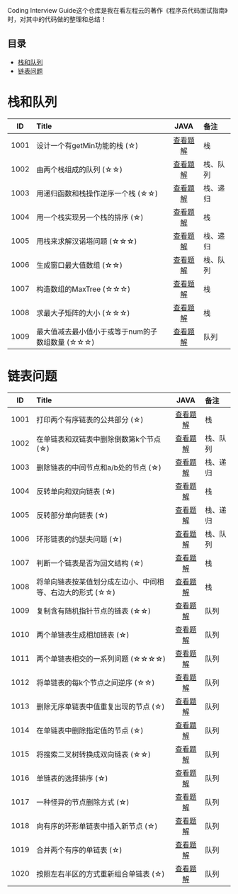

Coding Interview Guide这个仓库是我在看左程云的著作《程序员代码面试指南》时，对其中的代码做的整理和总结！

## 目录
- [栈和队列](#栈和队列)
- [链表问题](#链表问题)

# 栈和队列

|  ID  | Title                               |                        JAVA                       | 备注                               |
| :--: | :---------------------------------- | :-----------------------------------------------: | :--------------------------------- |
| 1001 | 设计一个有getMin功能的栈 (☆)                     |[查看题解](https://github.com/LyricYang/Coding-Interview-Guide/blob/master/Chapter01_Stack%26Queue/Q1001.md)  | 栈                                |
| 1002 | 由两个栈组成的队列 (☆☆)                          |[查看题解](https://github.com/LyricYang/Coding-Interview-Guide/blob/master/Chapter01_Stack%26Queue/Q1002.md)  | 栈、队列                          |
| 1003 | 用递归函数和栈操作逆序一个栈 (☆☆)                |[查看题解](https://github.com/LyricYang/Coding-Interview-Guide/blob/master/Chapter01_Stack%26Queue/Q1003.md)  | 栈、递归                          |
| 1004 | 用一个栈实现另一个栈的排序 (☆)                   |[查看题解](https://github.com/LyricYang/Coding-Interview-Guide/blob/master/Chapter01_Stack%26Queue/Q1004.md)  | 栈                                |
| 1005 | 用栈来求解汉诺塔问题 (☆☆☆)                       |[查看题解](https://github.com/LyricYang/Coding-Interview-Guide/blob/master/Chapter01_Stack%26Queue/Q1005.md)  | 栈、递归                          |
| 1006 | 生成窗口最大值数组 (☆☆)                          |[查看题解](https://github.com/LyricYang/Coding-Interview-Guide/blob/master/Chapter01_Stack%26Queue/Q1006.md)  | 栈、队列                          |
| 1007 | 构造数组的MaxTree (☆☆☆)                          |[查看题解](https://github.com/LyricYang/Coding-Interview-Guide/blob/master/Chapter01_Stack%26Queue/Q1007.md)  | 栈                                |
| 1008 | 求最大子矩阵的大小 (☆☆☆)                         |[查看题解](https://github.com/LyricYang/Coding-Interview-Guide/blob/master/Chapter01_Stack%26Queue/Q1008.md)  | 栈                                |
| 1009 | 最大值减去最小值小于或等于num的子数组数量 (☆☆☆)  |[查看题解](https://github.com/LyricYang/Coding-Interview-Guide/blob/master/Chapter01_Stack%26Queue/Q1009.md)  | 队列                              |


# 链表问题

|  ID  | Title                               |                        JAVA                       | 备注                               |
| :--: | :---------------------------------- | :-----------------------------------------------: | :--------------------------------- |
| 1001 | 打印两个有序链表的公共部分 (☆)                             | [查看题解](https://github.com/LyricYang/Coding-Interview-Guide/blob/master/Chapter02_List/Q1001.md)   | 栈                                |
| 1002 | 在单链表和双链表中删除倒数第k个节点 (☆)                    | [查看题解](https://github.com/LyricYang/Coding-Interview-Guide/blob/master/Chapter02_List/Q1002.md)   | 栈、队列                          |
| 1003 | 删除链表的中间节点和a/b处的节点 (☆)                        | [查看题解](https://github.com/LyricYang/Coding-Interview-Guide/blob/master/Chapter02_List/Q1003.md)   | 栈、递归                          |
| 1004 | 反转单向和双向链表 (☆)                                     | [查看题解](https://github.com/LyricYang/Coding-Interview-Guide/blob/master/Chapter02_List/Q1004.md)   | 栈                                |
| 1005 | 反转部分单向链表 (☆)                                       | [查看题解](https://github.com/LyricYang/Coding-Interview-Guide/blob/master/Chapter02_List/Q1005.md)   | 栈、递归                          |
| 1006 | 环形链表的约瑟夫问题 (☆)                                   | [查看题解](https://github.com/LyricYang/Coding-Interview-Guide/blob/master/Chapter02_List/Q1006.md)   | 栈、队列                          |
| 1007 | 判断一个链表是否为回文结构 (☆)                             | [查看题解](https://github.com/LyricYang/Coding-Interview-Guide/blob/master/Chapter02_List/Q1007.md)   | 栈                                |
| 1008 | 将单向链表按某值划分成左边小、中间相等、右边大的形式 (☆☆)  | [查看题解](https://github.com/LyricYang/Coding-Interview-Guide/blob/master/Chapter02_List/Q1008.md)   | 栈                                |
| 1009 | 复制含有随机指针节点的链表 (☆☆)                            | [查看题解](https://github.com/LyricYang/Coding-Interview-Guide/blob/master/Chapter02_List/Q1009.md)   | 队列                              |
| 1010 | 两个单链表生成相加链表 (☆)                                 | [查看题解](https://github.com/LyricYang/Coding-Interview-Guide/blob/master/Chapter02_List/Q1010.md)   | 队列                              |
| 1011 | 两个单链表相交的一系列问题 (☆☆☆☆)                          | [查看题解](https://github.com/LyricYang/Coding-Interview-Guide/blob/master/Chapter02_List/Q1011.md)   | 队列                              |
| 1012 | 将单链表的每k个节点之间逆序 (☆☆)                           | [查看题解](https://github.com/LyricYang/Coding-Interview-Guide/blob/master/Chapter02_List/Q1012.md)   | 队列                              |
| 1013 | 删除无序单链表中值重复出现的节点 (☆)                       | [查看题解](https://github.com/LyricYang/Coding-Interview-Guide/blob/master/Chapter02_List/Q1013.md)   | 队列                              |
| 1014 | 在单链表中删除指定值的节点 (☆)                             | [查看题解](https://github.com/LyricYang/Coding-Interview-Guide/blob/master/Chapter02_List/Q1014.md)   | 队列                              |
| 1015 | 将搜索二叉树转换成双向链表 (☆☆)                            | [查看题解](https://github.com/LyricYang/Coding-Interview-Guide/blob/master/Chapter02_List/Q1015.md)   | 队列                              |
| 1016 | 单链表的选择排序 (☆)                                       | [查看题解](https://github.com/LyricYang/Coding-Interview-Guide/blob/master/Chapter02_List/Q1016.md)   | 队列                              |
| 1017 | 一种怪异的节点删除方式 (☆)                                 | [查看题解](https://github.com/LyricYang/Coding-Interview-Guide/blob/master/Chapter02_List/Q1017.md)   | 队列                              |
| 1018 | 向有序的环形单链表中插入新节点 (☆)                         | [查看题解](https://github.com/LyricYang/Coding-Interview-Guide/blob/master/Chapter02_List/Q1018.md)   | 队列                              |
| 1019 | 合并两个有序的单链表 (☆)                                   | [查看题解](https://github.com/LyricYang/Coding-Interview-Guide/blob/master/Chapter02_List/Q1019.md)   | 队列                              |
| 1020 | 按照左右半区的方式重新组合单链表 (☆)                       | [查看题解](https://github.com/LyricYang/Coding-Interview-Guide/blob/master/Chapter02_List/Q1020.md)   | 队列                              |

